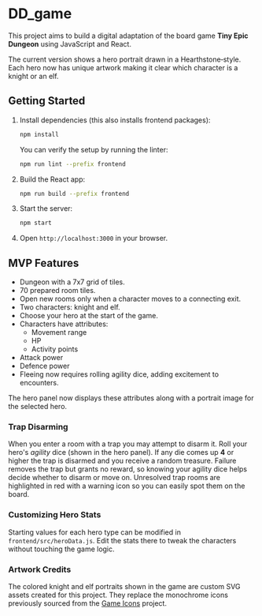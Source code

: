 # DD_game

This project aims to build a digital adaptation of the board game **Tiny Epic Dungeon** using JavaScript and React.

The current version shows a hero portrait drawn in a Hearthstone‑style. Each hero now has unique artwork making it clear which character is a knight or an elf.

## Getting Started

1. Install dependencies (this also installs frontend packages):
   ```bash
   npm install
   ```
   You can verify the setup by running the linter:
   ```bash
   npm run lint --prefix frontend
   ```
2. Build the React app:
   ```bash
   npm run build --prefix frontend
   ```
3. Start the server:
   ```bash
   npm start
   ```
4. Open `http://localhost:3000` in your browser.

## MVP Features
- Dungeon with a 7x7 grid of tiles.
- 70 prepared room tiles.
- Open new rooms only when a character moves to a connecting exit.
- Two characters: knight and elf.
- Choose your hero at the start of the game.
- Characters have attributes:
  - Movement range
  - HP
  - Activity points
- Attack power
- Defence power
- Fleeing now requires rolling agility dice, adding excitement to encounters.

The hero panel now displays these attributes along with a portrait image for the selected hero.

### Trap Disarming

When you enter a room with a trap you may attempt to disarm it. Roll your hero's
*agility* dice (shown in the hero panel). If any die comes up **4** or higher the
trap is disarmed and you receive a random treasure. Failure removes the trap but
grants no reward, so knowing your agility dice helps decide whether to disarm or
move on. Unresolved trap rooms are highlighted in red with a warning icon so you
can easily spot them on the board.

### Customizing Hero Stats

Starting values for each hero type can be modified in
`frontend/src/heroData.js`. Edit the stats there to tweak the characters
without touching the game logic.

### Artwork Credits

The colored knight and elf portraits shown in the game are custom SVG assets
created for this project. They replace the monochrome icons previously sourced
from the [Game Icons](https://game-icons.net/) project.

